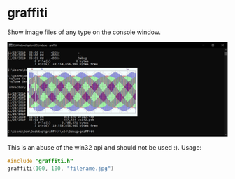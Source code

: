 # graffiti
Show image files of any type on the console window.

![screenshot](https://github.com/donfreiday/graffiti/blob/master/example.png "Screenshot")

This is an abuse of the win32 api and should not be used :).
Usage: 
```C
#include "graffiti.h"
graffiti(100, 100, "filename.jpg")
```
